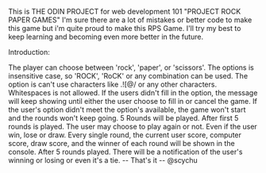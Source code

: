 This is THE ODIN PROJECT for web development 101 "PROJECT ROCK PAPER GAMES" I'm sure there are a lot of mistakes or better code to make this game but i'm quite proud to make this RPS Game. I'll try my best to keep learning and becoming even more better in the future.

Introduction:

The player can choose between 'rock', 'paper', or 'scissors'.
The options is insensitive case, so 'ROCK', 'RoCK' or any combination can be used.
The option is can't use characters like .![@/ or any other characters.
Whitespaces is not allowed.
If the users didn't fill in the option, the message will keep showing until either the user choose to fill in or cancel the game.
If the user's option didn't meet the option's available, the game won't start and the rounds won't keep going.
5 Rounds will be played.
After first 5 rounds is played. The user may choose to play again or not. Even if the user win, lose or draw.
Every single round, the current user score, computer score, draw score, and the winner of each round will be shown in the console.
After 5 rounds played. There will be a notification of the user's winning or losing or even it's a tie.
-- That's it -- @scychu
